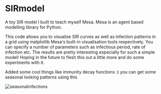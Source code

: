 # SIRmodel

A toy SIR model I built to teach myself Mesa. Mesa is an agent based modelling library for Python.

This code allows you to visualise SIR curves as well as infection patterns in a grid using matplotlib Mesa's built-in visualisation tools respectively. You can specify a number of parameters such as infectious period, rate of infection etc. The results are pretty interesting especially for such a simple model! Hoping in the future to flesh this out a little more and do some experiments with it.

Added some cool things like immunity decay functions :) you can get some seasonal looking patterns using this

![seasonalinfections](https://user-images.githubusercontent.com/70916204/111035772-da800480-8413-11eb-900e-3685165c1a7e.png)
